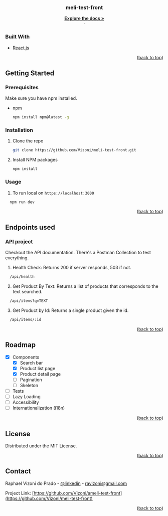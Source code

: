 <div id="top"></div>
<!-- PROJECT LOGO -->
<div align="center">

<h3 align="center">meli-test-front</h3>

  <p align="center">
    <a href="https://github.com/Vizoni/meli-test-front"><strong>Explore the docs »</strong></a>
    <br />
    ·
  </p>
</div>

### Built With

* [React.js](https://reactjs.org/)

<p align="right">(<a href="#top">back to top</a>)</p>



<!-- GETTING STARTED -->
## Getting Started

### Prerequisites

Make sure you have npm installed.
* npm
  ```sh
  npm install npm@latest -g
  ```

### Installation

1. Clone the repo
   ```sh
   git clone https://github.com/Vizoni/meli-test-front.git
   ```
2. Install NPM packages
   ```sh
   npm install
   ```

<!-- USAGE EXAMPLES -->
  ### Usage

  1. To run local on `https://localhost:3000`
  ```sh
    npm run dev
  ```

<p align="right">(<a href="#top">back to top</a>)</p>


## Endpoints used
### [API project](https://github.com/Vizoni/api-meli-test-front) 
Checkout the API documentation. There's a Postman Collection to test everything.

1. Health Check: Returns 200 if server responds, 503 if not.
```sh
  /api/health
```

2. Get Product By Text: Returns a list of products that corresponds to the text searched.
```sh
  /api/items?q=TEXT
```

3. Get Product by Id: Returns a single product given the id.
```sh
  /api/items/:id
```

<p align="right">(<a href="#top">back to top</a>)</p>


<!-- ROADMAP -->
## Roadmap

- [x] Components
    - [x] Search bar
    - [x] Product list page
    - [x] Product detail page
    - [ ] Pagination
    - [ ] Skeleton
- [ ] Tests
- [ ] Lazy Loading
- [ ] Accessibility
- [ ] Internationalization (i18n)

<p align="right">(<a href="#top">back to top</a>)</p>



<!-- LICENSE -->
## License

Distributed under the MIT License.

<p align="right">(<a href="#top">back to top</a>)</p>



<!-- CONTACT -->
## Contact

Raphael Vizoni do Prado - [@linkedin](https://www.linkedin.com/in/raphael-vizoni) - ravizoni@gmail.com

Project Link: [https://github.com/Vizoni/ameli-test-front](https://github.com/Vizoni/meli-test-front)


<p align="right">(<a href="#top">back to top</a>)</p>
